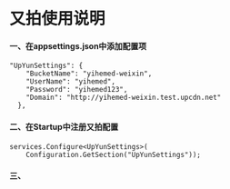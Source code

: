 ﻿# 又拍使用说明

#### 一、在appsettings.json中添加配置项
```
"UpYunSettings": {
    "BucketName": "yihemed-weixin",
    "UserName": "yihemed",
    "Password": "yihemed123",
    "Domain": "http://yihemed-weixin.test.upcdn.net"
  },
```

#### 二、在Startup中注册又拍配置
```
services.Configure<UpYunSettings>(
	Configuration.GetSection("UpYunSettings"));
```

#### 三、